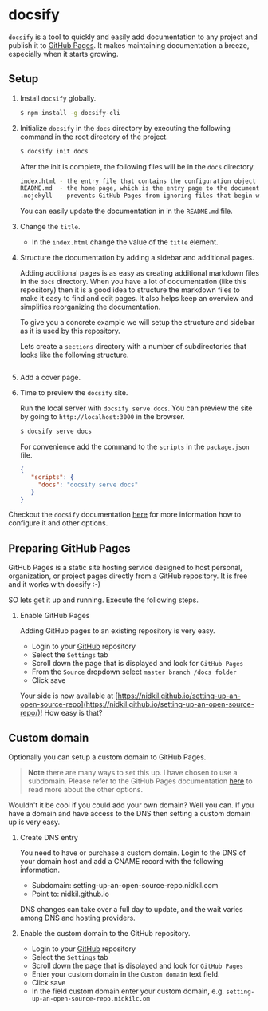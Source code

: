 # docsify

`docsify` is a tool to quickly and easily add documentation to any project and publish it to [GitHub Pages](https://pages.github.com/). It makes maintaining documentation a breeze, especially when it starts growing.

## Setup

1. Install `docsify` globally.

    ```bash
    $ npm install -g docsify-cli
    ```

2. Initialize `docsify` in the `docs` directory by executing the following command in the root directory of the project.

    ```bash
    $ docsify init docs
    ```

    After the init is complete, the following files will be in the `docs` directory.

    ```bash
    index.html - the entry file that contains the configuration object `window.$docsify = {}`.
    README.md  - the home page, which is the entry page to the documentation
    .nojekyll  - prevents GitHub Pages from ignoring files that begin with an underscore
    ```

    You can easily update the documentation in in the `README.md` file.

2. Change the `title`.

    - In the `index.html` change the value of the `title` element.

4. Structure the documentation by adding a sidebar and additional pages.

   Adding additional pages is as easy as creating additional markdown files in the `docs` directory. When you have a lot of documentation (like this repository) then it is a good idea to structure the markdown files to make it easy to find and edit pages. It also helps keep an overview and simplifies reorganizing the documentation.

   To give you a concrete example we will setup the structure and sidebar as it is used by this repository.

   Lets create a `sections` directory with a number of subdirectories that looks like the following structure.

   ```bash

   ```

4. Add a cover page.



5. Time to preview the `docsify` site.

   Run the local server with `docsify serve docs`. You can preview the site by going to `http://localhost:3000` in the browser.

   ```bash
   $ docsify serve docs
   ```

   For convenience add the command to the `scripts` in the `package.json` file.

   ```json
   {
      "scripts": {
        "docs": "docsify serve docs"
      }
   }
   ```

Checkout the `docsify` documentation [here](https://docsify.js.org) for more information how to configure it and other options.

## Preparing GitHub Pages

GitHub Pages is a static site hosting service designed to host personal, organization, or project pages directly from a GitHub repository. It is free and it works with docsify :-)

SO lets get it up and running. Execute the following steps.

1. Enable GitHub Pages

    Adding GitHub pages to an existing repository is very easy.

    - Login to your [GitHub](https://github.com) repository
    - Select the `Settings` tab
    - Scroll down the page that is displayed and look for `GitHub Pages`
    - From the `Source` dropdown select `master branch /docs folder`
    - Click save

    Your side is now available at [https://nidkil.github.io/setting-up-an-open-source-repo](https://nidkil.github.io/setting-up-an-open-source-repo/)! How easy is that?

## Custom domain

Optionally you can setup a custom domain to GitHub Pages.

> **Note** there are many ways to set this up. I have chosen to use a subdomain. Please refer to the GitHub Pages documentation [here](https://help.github.com/articles/using-a-custom-domain-with-github-pages/) to read more about the other options.

Wouldn't it be cool if you could add your own domain? Well you can. If you have a domain and have access to the DNS then setting a custom domain up is very easy.

1. Create DNS entry

    You need to have or purchase a custom domain. Login to the DNS of your domain host and add a CNAME record with the following information.

    - Subdomain: setting-up-an-open-source-repo.nidkil.com
    - Point to: nidkil.github.io

    DNS changes can take over a full day to update, and the wait varies among DNS and hosting providers.

2. Enable the custom domain to the GitHub repository.

    - Login to your [GitHub](https://github.com) repository
    - Select the `Settings` tab
    - Scroll down the page that is displayed and look for `GitHub Pages`
    - Enter your custom domain in the `Custom domain` text field.
    - Click save
    - In the field custom domain enter your custom domain, e.g. `setting-up-an-open-source-repo.nidkilc.om`

